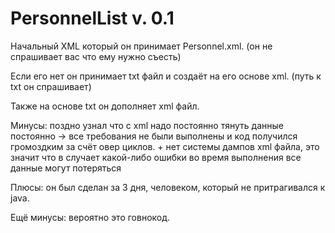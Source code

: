 # PersonnelList v. 0.1 

Начальный XML который он принимает Personnel.xml. (он не спрашивает вас что ему нужно съесть)

Если его нет он принимает txt файл и создаёт на его основе xml. (путь к txt он спрашивает)

Также на основе txt он дополняет xml файл.

Минусы: поздно узнал что с xml надо постоянно тянуть данные постоянно -> все требования не были выполнены и код получился громоздким за счёт овер циклов. + нет системы дампов xml файла, это значит что в случает какой-либо ошибки во время выполнения все данные могут потеряться

Плюсы: он был сделан за 3 дня, человеком, который не притрагивался к java.

Ещё минусы: вероятно это говнокод.

